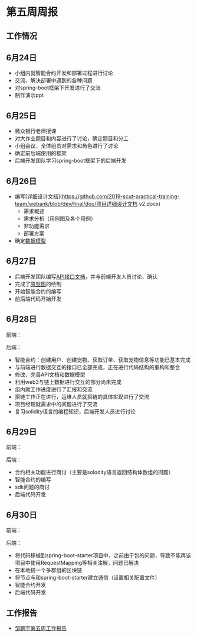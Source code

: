 # 第五周周报 

## 工作情况

## 6月24日

* 小组内就智能合约开发和部署过程进行讨论
* 交流、解决部署中遇到的各种问题
* 对spring-boot框架下开发进行了交流
* 制作演示ppt



## 6月25日

* 微众银行老师授课
* 对大作业题目和内容进行了讨论，确定题目和分工
* 小组会议，全体组员对需求和角色进行了讨论
* 确定前后端使用的框架
* 后端开发团队学习spring-boot框架下的后端开发



## 6月26日

* 编写[详细设计文档](https://github.com/2019-scut-practical-training-team/webank/blob/dev/final/doc/项目详细设计文档 v2.docx)
  * 需求概述
  * 需求分析（用例图及各个用例）
  * 非功能需求
  * 部署方案
* 确定[数据模型](https://github.com/2019-scut-practical-training-team/webank/blob/dev/final/doc/数据模型.docx)

## 6月27日

* 后端开发团队编写[API接口文档](<https://g3webank.postman.co/collections/6150471-3e50ab27-7828-4b22-9cf6-05e7ee83d393?version=latest&workspace=1cd9b014-5152-4f7f-bf6e-765e3810ac8e>)，并与前端开发人员讨论、确认
* 完成了[原型图](https://github.com/2019-scut-practical-training-team/webank/tree/dev/final/doc/原型图)的绘制
* 开始智能合约的编写
* 前后端代码开始开发



## 6月28日

前端：

后端：

* 智能合约：创建用户、创建宠物、获取订单、获取宠物信息等功能已基本完成
* 与前端进行数据交互的接口已全部完成，正在进行代码结构的重构和整合
* 修改、完善API文档和数据模型
* 利用web3与链上数据进行交互的部分尚未完成
* 组内就工作进度进行了汇报和交流
* 搭链工作正在进行，运维人员就搭链的具体实现进行了交流
* 项目经理就需求中的问题进行了交流
* 复习solidity语言的编程知识，后端开发人员进行讨论



## 6月29日

前端：

后端：

* 合约相关功能进行商讨（主要是solodity语言返回结构体数组的问题）
* 智能合约的编写
* sdk问题的商讨
* 后端代码开发



## 6月30日

前端：

后端：

* 将代码移植到spring-boot-starter项目中，之前由于包的问题，导致不能再该项目中使用RequestMapping等相关注解，问题已解决
* 在本地搭一个多群组的区块链
* 将节点与和spring-boot-starter建立通信（设置相关配置文件）
* 智能合约开发
* 后端代码开发





## 工作报告

* [邹鹏宇第五周工作报告](https://github.com/2019-scut-practical-training-team/webank/blob/dev/day3/邹鹏宇/weekly_report5.md)